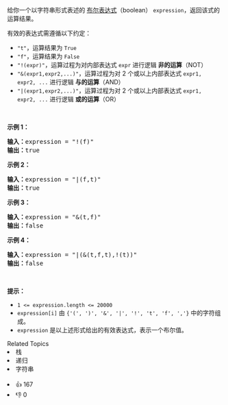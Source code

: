 <p>给你一个以字符串形式表述的&nbsp;<a href="https://baike.baidu.com/item/%E5%B8%83%E5%B0%94%E8%A1%A8%E8%BE%BE%E5%BC%8F/1574380?fr=aladdin" target="_blank">布尔表达式</a>（boolean） <code>expression</code>，返回该式的运算结果。</p>

<p>有效的表达式需遵循以下约定：</p>

<ul> 
 <li><code>"t"</code>，运算结果为 <code>True</code></li> 
 <li><code>"f"</code>，运算结果为 <code>False</code></li> 
 <li><code>"!(expr)"</code>，运算过程为对内部表达式 <code>expr</code> 进行逻辑 <strong>非的运算</strong>（NOT）</li> 
 <li><code>"&amp;(expr1,expr2,...)"</code>，运算过程为对 2 个或以上内部表达式 <code>expr1, expr2, ...</code> 进行逻辑 <strong>与的运算</strong>（AND）</li> 
 <li><code>"|(expr1,expr2,...)"</code>，运算过程为对 2 个或以上内部表达式 <code>expr1, expr2, ...</code> 进行逻辑 <strong>或的运算</strong>（OR）</li> 
</ul>

<p>&nbsp;</p>

<p><strong>示例 1：</strong></p>

<pre><strong>输入：</strong>expression = "!(f)"
<strong>输出：</strong>true
</pre>

<p><strong>示例 2：</strong></p>

<pre><strong>输入：</strong>expression = "|(f,t)"
<strong>输出：</strong>true
</pre>

<p><strong>示例 3：</strong></p>

<pre><strong>输入：</strong>expression = "&amp;(t,f)"
<strong>输出：</strong>false
</pre>

<p><strong>示例 4：</strong></p>

<pre><strong>输入：</strong>expression = "|(&amp;(t,f,t),!(t))"
<strong>输出：</strong>false
</pre>

<p>&nbsp;</p>

<p><strong>提示：</strong></p>

<ul> 
 <li><code>1 &lt;= expression.length &lt;= 20000</code></li> 
 <li><code>expression[i]</code> 由 <code>{'(', ')', '&amp;', '|', '!', 't', 'f', ','}</code> 中的字符组成。</li> 
 <li><code>expression</code> 是以上述形式给出的有效表达式，表示一个布尔值。</li> 
</ul>

<div><div>Related Topics</div><div><li>栈</li><li>递归</li><li>字符串</li></div></div><br><div><li>👍 167</li><li>👎 0</li></div>